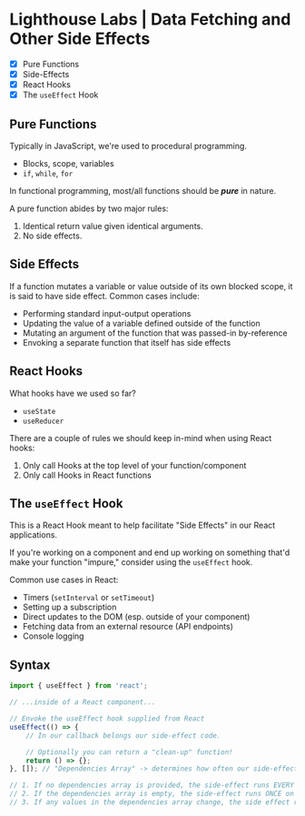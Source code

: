 # Lighthouse Labs | Data Fetching and Other Side Effects

* [X] Pure Functions
* [X] Side-Effects
* [X] React Hooks
* [X] The `useEffect` Hook

## Pure Functions

Typically in JavaScript, we're used to procedural programming.
* Blocks, scope, variables
* `if`, `while`, `for`

In functional programming, most/all functions should be ***pure*** in nature.

A pure function abides by two major rules:
1. Identical return value given identical arguments.
2. No side effects.

## Side Effects

If a function mutates a variable or value outside of its own blocked scope, it is said to have side effect. Common cases include:

* Performing standard input-output operations
* Updating the value of a variable defined outside of the function
* Mutating an argument of the function that was passed-in by-reference
* Envoking a separate function that itself has side effects

## React Hooks

What hooks have we used so far?
* `useState`
* `useReducer`

There are a couple of rules we should keep in-mind when using React hooks:
1. Only call Hooks at the top level of your function/component
2. Only call Hooks in React functions

## The `useEffect` Hook

This is a React Hook meant to help facilitate "Side Effects" in our React applications.

If you're working on a component and end up working on something that'd make your function "impure," consider using the `useEffect` hook.

Common use cases in React:
* Timers (`setInterval` or `setTimeout`)
* Setting up a subscription
* Direct updates to the DOM (esp. outside of your component)
* Fetching data from an external resource (API endpoints)
* Console logging

## Syntax

```js
import { useEffect } from 'react';

// ...inside of a React component...

// Envoke the useEffect hook supplied from React
useEffect(() => {
    // In our callback belongs our side-effect code.

    // Optionally you can return a "clean-up" function!
    return () => {};
}, []); // "Dependencies Array" -> determines how often our side-effect code runs.

// 1. If no dependencies array is provided, the side-effect runs EVERY render
// 2. If the dependencies array is empty, the side-effect runs ONCE on first render
// 3. If any values in the dependencies array change, the side effect runs again
```

